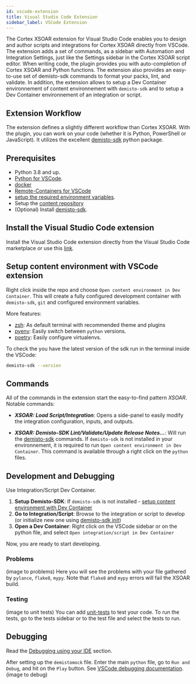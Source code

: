 ```yaml
---
id: vscode-extension
title: Visual Studio Code Extension
sidebar_label: VSCode Extension
---
```

The Cortex XSOAR extension for Visual Studio Code enables you to design and author scripts and integrations for Cortex XSOAR directly from VSCode. The extension adds a set of commands, as a sidebar with Automation and Integration Settings, just like the Settings sidebar in the Cortex XSOAR script editor. When writing code, the plugin provides you with auto-completion of Cortex XSOAR and Python functions.
The extension also provides an easy-to-use set of demisto-sdk commands to format your packs, lint, and validate.
In addition, the extension allows to setup a Dev Container environnement of content environnement with `demisto-sdk` and to setup a Dev Container environnement of an integration or script.  

## Extension Workflow

The extension defines a slightly different workflow than Cortex XSOAR. With the plugin, you can work on your code (whether it is Python, PowerShell or JavaScript).
It utilizes the excellent [demisto-sdk](./demisto-sdk) python package.

## Prerequisites

* Python 3.8 and up.
* [Python for VSCode](https://marketplace.visualstudio.com/items?itemName=ms-python.python).
* [docker](https://www.docker.com/get-started/)
* [Remote-Containers for VSCode](https://marketplace.visualstudio.com/items?itemName=ms-vscode-remote.vscode-remote-extensionpack)
* [setup the required environment variables](../concepts/demisto-sdk#environment-variable-setup).
* Setup the [content repository](../concepts/dev-setup)
* (Optional) Install [demisto-sdk](../concepts/demisto-sdk#installation-and-setup).


## Install the Visual Studio Code extension

Install the Visual Studio Code extension directly from the Visual Studio Code marketplace or use this [link](https://marketplace.visualstudio.com/items?itemName=CortexXSOARext.xsoar).

## Setup content environment with VSCode extension

Right click inside the repo and choose `Open content environment in Dev Container`.
This will create a fully configured development container with `demisto-sdk`, `git` and configured environment variables.

More features:
- [zsh](https://ohmyz.sh/): As default terminal with recommended theme and plugins
- [pyenv](https://github.com/pyenv/pyenv): Easily switch between `python` versions.
- [poetry](https://python-poetry.org/docs/configuration/): Easily configure virtualenvs.

To check the you have the latest version of the sdk run in the terminal inside the VSCode:

```bash
demisto-sdk --version
```
## Commands

All of the commands in the extension start the easy-to-find pattern *XSOAR*.  
Notable commands:

* ***XSOAR: Load Script/Integration***: Opens a side-panel to easily modify the integration configuration, inputs, and outputs.

* ***XSOAR: Demisto-SDK Lint/Validate/Update Release Notes...***: Will run the [demisto-sdk](https://github.com/demisto/demisto-sdk/) commands. If `demisto-sdk` is not installed in your environnement, it is required to run `Open content environment in Dev Container`. This command is available through a right click on the `python` files.

## Development and Debugging

Use Integration/Script Dev Container.
1. **Setup Demisto-SDK**: If `demisto-sdk` is not installed - [setup content environment with Dev Container](vscode-extension.md#setup-content-environment-with-vscode-extension)
2. **Go to Integration/Script**: Browse to the integration or script to develop (or initialize new one using [demisto-sdk init](demisto-sdk.md#init))
3. **Open a Dev Container**: Right click on the VSCode sidebar or on the python file, and select `Open integration/script in Dev Container`

Now, you are ready to start developing.

### Problems

(image to problems)
Here you will see the problems with your file gathered by `pylance`, `flake8`, `mypy`.
Note that `flake8` and `mypy` errors will fail the XSOAR build.

### Testing
(image to unit tests)
You can add [unit-tests](../integrations/unit-testing.md) to test your code.
To run the tests, go to the tests sidebar or to the test file and select the tests to run.

## Debugging

Read the [Debugging using your IDE](../integrations/debugging#Debugging%20using%20your%20IDE) section.

After setting up the `demistomock` file. Enter the main `python` file, go to `Run and Debug`, and hit on the `Play` button.
See [VSCode debugging documentation](https://code.visualstudio.com/docs/editor/debugging).
(image to debug)